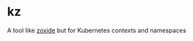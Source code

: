 # kz

A tool like [zoxide](https://github.com/ajeetdsouza/zoxide) but for Kubernetes contexts and namespaces
